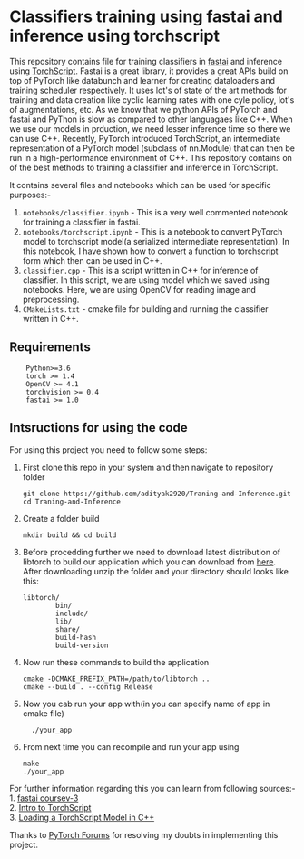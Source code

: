 # Classifiers training using fastai and inference using torchscript
  This repository contains file for training classifiers in [fastai](https://www.fast.ai/) and inference using [TorchScript](https://pytorch.org/tutorials/beginner/Intro_to_TorchScript_tutorial.html). Fastai is a great library, it provides a great APIs build on top of PyTorch like databunch and learner for creating dataloaders and training scheduler respectively. It uses lot's of state of the art methods for training and data creation like cyclic learning rates with one cyle policy, lot's of augmentations, etc. As we know that we python APIs of PyTorch and fastai and PyThon is slow as compared to other languagaes like C++. When we use our models in prduction, we need lesser inference time so there we can use C++. Recently, PyTorch introduced TorchScript, an intermediate representation of a PyTorch model (subclass of nn.Module) that can then be run in a high-performance environment of C++. This repository contains on of the best methods to training a classifier and inference in TorchScript.
  
  It contains several files and notebooks which can be used for specific purposes:-                                           
  1. `notebooks/classifier.ipynb` - This is a very well commented notebook for training a classifier in fastai.
  2. `notebooks/torchscript.ipynb` - This is a notebook to convert PyTorch model to torchscript model(a serialized intermediate representation). In this notebook, I have shown how to convert a function to torchscript form which then can be used in C++.
  3. `classifier.cpp` - This is a script written in C++ for inference of classifier. In this script, we are using model which we saved using notebooks. Here, we are using OpenCV for reading image and preprocessing.
  4. `CMakeLists.txt` - cmake file for building and running the classifier written in C++.
  
  
## Requirements
  ``` 
      Python>=3.6
      torch >= 1.4                                                                                                             
      OpenCV >= 4.1
      torchvision >= 0.4
      fastai >= 1.0
```

## Intsructions for using the code
  For using this project you need to follow some steps:
  
   1. First clone this repo in your system and then navigate to repository folder
    
      ``` 
      git clone https://github.com/adityak2920/Traning-and-Inference.git
      cd Traning-and-Inference
      ``` 
   2. Create a folder build 
    
      ```
      mkdir build && cd build
      ```
   3. Before procedding further we need to download latest distribution of libtorch to build our application which you can download from [here](https://pytorch.org/). After downloading unzip the folder and your directory should looks like this:
   
      ```
      libtorch/
              bin/
              include/
              lib/
              share/
              build-hash
              build-version
      ```
   4. Now run these commands to build the application
      ```
      cmake -DCMAKE_PREFIX_PATH=/path/to/libtorch ..
      cmake --build . --config Release
      ```
      
   5. Now you cab run your app with(in you can specify name of app in cmake file)
      ```
        ./your_app
      ```
      
   6. From next time you can recompile and run your app using
      ```
      make
      ./your_app
      ```
      
   For further information regarding this you can learn from following sources:-                                               
      1. [fastai coursev-3](https://course.fast.ai/)                                                                             
      2. [Intro to TorchScript](https://pytorch.org/tutorials/beginner/Intro_to_TorchScript_tutorial.html)                       
      3. [Loading a TorchScript Model in C++](https://pytorch.org/tutorials/advanced/cpp_export.html)
   
   Thanks to [PyTorch Forums](https://discuss.pytorch.org/) for resolving my doubts in implementing this project.
    
    
    

